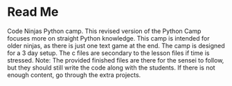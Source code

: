 # Read Me

Code Ninjas Python camp. This revised version of the Python Camp focuses more on straight Python knowledge. This camp is intended for older ninjas, as there is just one text game at the end. The camp is designed for a 3 day setup. The c files are secondary to the lesson files if time is stressed. Note: The provided finished files are there for the sensei to follow, but they should still write the code along with the students. If there is not enough content, go through the extra projects.
